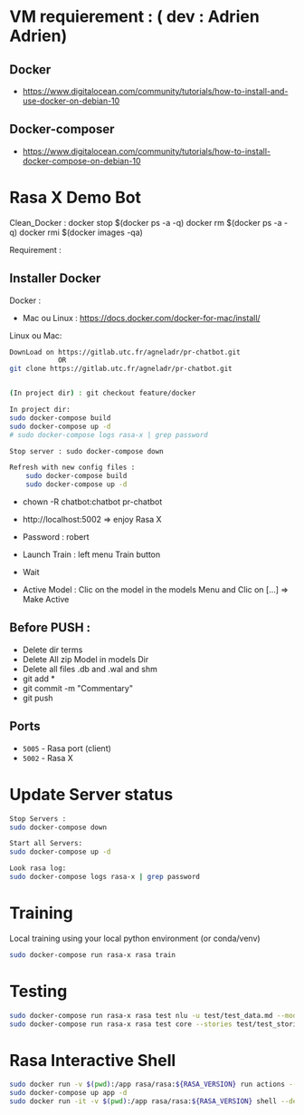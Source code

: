 # VM requierement : ( dev : Adrien Adrien)

## Docker
- https://www.digitalocean.com/community/tutorials/how-to-install-and-use-docker-on-debian-10

## Docker-composer
- https://www.digitalocean.com/community/tutorials/how-to-install-docker-compose-on-debian-10

# Rasa X Demo Bot

Clean_Docker :
docker stop $(docker ps -a -q)
docker rm $(docker ps -a -q)
docker rmi $(docker images -qa)


Requirement :

## Installer Docker
Docker :
* Mac ou Linux : https://docs.docker.com/docker-for-mac/install/ 

Linux ou Mac:

```sh
DownLoad on https://gitlab.utc.fr/agneladr/pr-chatbot.git
	        OR
git clone https://gitlab.utc.fr/agneladr/pr-chatbot.git


(In project dir) : git checkout feature/docker 

In project dir:
sudo docker-compose build
sudo docker-compose up -d
# sudo docker-compose logs rasa-x | grep password

Stop server : sudo docker-compose down

Refresh with new config files : 
    sudo docker-compose build
    sudo docker-compose up -d

```

* chown -R chatbot:chatbot pr-chatbot

* http://localhost:5002 => enjoy Rasa X
* Password : robert
* Launch Train : left menu Train button 
* Wait
* Active Model : Clic on the model in the models Menu and Clic on [...] => Make Active

## Before PUSH :
* Delete dir terms
* Delete All  zip Model in models Dir 
* Delete all files .db and .wal and shm
* git add *
* git commit -m "Commentary"
* git push

## Ports
- `5005` - Rasa port (client)
- `5002` - Rasa X

# Update Server status
```sh
Stop Servers : 
sudo docker-compose down

Start all Servers:
sudo docker-compose up -d

Look rasa log: 
sudo docker-compose logs rasa-x | grep password
```

# Training

Local training using your local python environment (or conda/venv)

```sh
sudo docker-compose run rasa-x rasa train
```

# Testing
```sh
sudo docker-compose run rasa-x rasa test nlu -u test/test_data.md --model models/$(ls models)
sudo docker-compose run rasa-x rasa test core --stories test/test_stories.md
```

# Rasa Interactive Shell

```sh
sudo docker run -v $(pwd):/app rasa/rasa:${RASA_VERSION} run actions --actions actions.actions
sudo docker-compose up app -d
sudo docker run -it -v $(pwd):/app rasa/rasa:${RASA_VERSION} shell --debug
```



